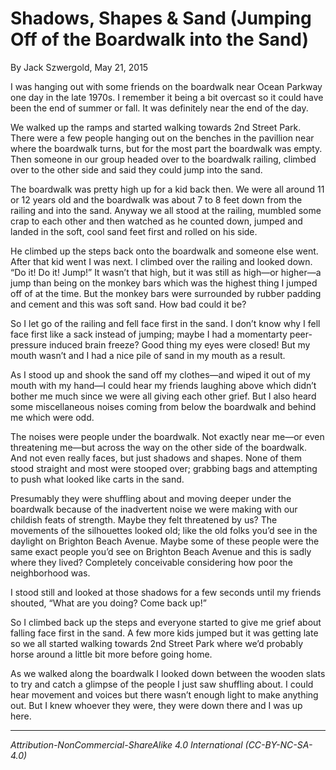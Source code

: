 # Shadows, Shapes & Sand (Jumping Off of the Boardwalk into the Sand)

By Jack Szwergold, May 21, 2015

I was hanging out with some friends on the boardwalk near Ocean Parkway one day in the late 1970s. I remember it being a bit overcast so it could have been the end of summer or fall. It was definitely near the end of the day.

We walked up the ramps and started walking towards 2nd Street Park. There were a few people hanging out on the benches in the pavillion near where the boardwalk turns, but for the most part the boardwalk was empty. Then someone in our group headed over to the boardwalk railing, climbed over to the other side and said they could jump into the sand.

The boardwalk was pretty high up for a kid back then. We were all around 11 or 12 years old and the boardwalk was about 7 to 8 feet down from the railing and into the sand. Anyway we all stood at the railing, mumbled some crap to each other and then watched as he counted down, jumped and landed in the soft, cool sand feet first and rolled on his side.

He climbed up the steps back onto the boardwalk and someone else went. After that kid went I was next. I climbed over the railing and looked down. “Do it! Do it! Jump!” It wasn’t that high, but it was still as high—or higher—a jump than being on the monkey bars which was the highest thing I jumped off of at the time. But the monkey bars were surrounded by rubber padding and cement and this was soft sand. How bad could it be?

So I let go of the railing and fell face first in the sand. I don’t know why I fell face first like a sack instead of jumping; maybe I had a momentarty peer-pressure induced brain freeze? Good thing my eyes were closed! But my mouth wasn’t and I had a nice pile of sand in my mouth as a result.

As I stood up and shook the sand off my clothes—and wiped it out of my mouth with my hand—I could hear my friends laughing above which didn’t bother me much since we were all giving each other grief. But I also heard some miscellaneous noises coming from below the boardwalk and behind me which were odd.

The noises were people under the boardwalk. Not exactly near me—or even threatening me—but across the way on the other side of the boardwalk. And not even really faces, but just shadows and shapes. None of them stood straight and most were stooped over; grabbing bags and attempting to push what looked like carts in the sand.

Presumably they were shuffling about and moving deeper under the boardwalk because of the inadvertent noise we were making with our childish feats of strength. Maybe they felt threatened by us? The movements of the silhouettes looked old; like the old folks you’d see in the daylight on Brighton Beach Avenue. Maybe some of these people were the same exact people you’d see on Brighton Beach Avenue and this is sadly where they lived? Completely conceivable considering how poor the neighborhood was.

I stood still and looked at those shadows for a few seconds until my friends shouted, “What are you doing? Come back up!”

So I climbed back up the steps and everyone started to give me grief about falling face first in the sand. A few more kids jumped but it was getting late so we all started walking towards 2nd Street Park where we’d probably horse around a little bit more before going home.

As we walked along the boardwalk I looked down between the wooden slats to try and catch a glimpse of the people I just saw shuffling about. I could hear movement and voices but there wasn’t enough light to make anything out. But I knew whoever they were, they were down there and I was up here.

***

*Attribution-NonCommercial-ShareAlike 4.0 International (CC-BY-NC-SA-4.0)*
